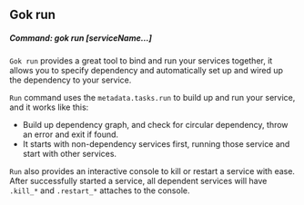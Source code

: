 ## Gok run

##### Command: gok run [serviceName...]

`Gok run` provides a great tool to bind and run your services together, it allows you to specify dependency and automatically set up and wired up the dependency to your service.

`Run` command uses the `metadata.tasks.run` to build up and run your service, and it works like this:

- Build up dependency graph, and check for circular dependency, throw an error and exit if found.
- It starts with non-dependency services first, running those service and start with other services.

`Run` also provides an interactive console to kill or restart a service with ease. After successfully started a service, all dependent services will have `.kill_*` and `.restart_*` attaches to the console.